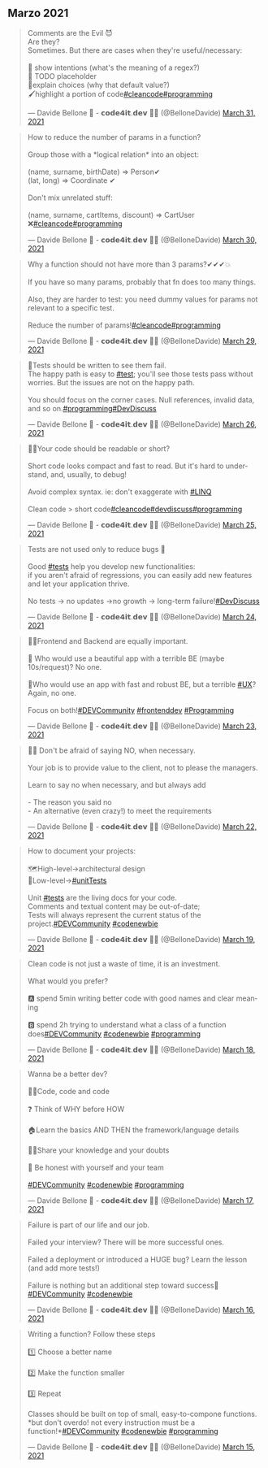 
## Marzo 2021

<blockquote class="twitter-tweet"><p lang="en" dir="ltr">Comments are the Evil 😈<br>Are they?<br>Sometimes. But there are cases when they&#39;re useful/necessary:<br><br>🎯 show intentions (what&#39;s the meaning of a regex?)<br>📝 TODO placeholder<br> 🔎explain choices (why that default value?)<br>🖌highlight a portion of code<a href="https://twitter.com/hashtag/cleancode?src=hash&amp;ref_src=twsrc%5Etfw">#cleancode</a><a href="https://twitter.com/hashtag/programming?src=hash&amp;ref_src=twsrc%5Etfw">#programming</a></p>&mdash; Davide Bellone 🐧 - 𝗰𝗼𝗱𝗲𝟰𝗶𝘁.𝗱𝗲𝘃 📃📃 (@BelloneDavide) <a href="https://twitter.com/BelloneDavide/status/1377319787995394048?ref_src=twsrc%5Etfw">March 31, 2021</a></blockquote> 

<blockquote class="twitter-tweet"><p lang="en" dir="ltr">How to reduce the number of params in a function?<br><br>Group those with a *logical relation* into an object:<br><br>(name, surname, birthDate) =&gt; Person✔<br>(lat, long) =&gt; Coordinate ✔<br><br>Don&#39;t mix unrelated stuff:<br><br>(name, surname, cartItems, discount) =&gt; CartUser ❌<a href="https://twitter.com/hashtag/cleancode?src=hash&amp;ref_src=twsrc%5Etfw">#cleancode</a><a href="https://twitter.com/hashtag/programming?src=hash&amp;ref_src=twsrc%5Etfw">#programming</a></p>&mdash; Davide Bellone 🐧 - 𝗰𝗼𝗱𝗲𝟰𝗶𝘁.𝗱𝗲𝘃 📃📃 (@BelloneDavide) <a href="https://twitter.com/BelloneDavide/status/1376957401107202051?ref_src=twsrc%5Etfw">March 30, 2021</a></blockquote> 

<blockquote class="twitter-tweet"><p lang="en" dir="ltr">Why a function should not have more than 3 params?✔✔✔💥<br><br>If you have so many params, probably that fn does too many things.<br><br>Also, they are harder to test: you need dummy values for params not relevant to a specific test.<br><br>Reduce the number of params!<a href="https://twitter.com/hashtag/cleancode?src=hash&amp;ref_src=twsrc%5Etfw">#cleancode</a><a href="https://twitter.com/hashtag/programming?src=hash&amp;ref_src=twsrc%5Etfw">#programming</a></p>&mdash; Davide Bellone 🐧 - 𝗰𝗼𝗱𝗲𝟰𝗶𝘁.𝗱𝗲𝘃 📃📃 (@BelloneDavide) <a href="https://twitter.com/BelloneDavide/status/1376595008023891982?ref_src=twsrc%5Etfw">March 29, 2021</a></blockquote> 

<blockquote class="twitter-tweet"><p lang="en" dir="ltr">🧪Tests should be written to see them fail. <br>The happy path is easy to <a href="https://twitter.com/hashtag/test?src=hash&amp;ref_src=twsrc%5Etfw">#test</a>; you&#39;ll see those tests pass without worries. But the issues are not on the happy path.<br><br>You should focus on the corner cases. Null references, invalid data, and so on.<a href="https://twitter.com/hashtag/programming?src=hash&amp;ref_src=twsrc%5Etfw">#programming</a><a href="https://twitter.com/hashtag/DevDiscuss?src=hash&amp;ref_src=twsrc%5Etfw">#DevDiscuss</a></p>&mdash; Davide Bellone 🐧 - 𝗰𝗼𝗱𝗲𝟰𝗶𝘁.𝗱𝗲𝘃 📃📃 (@BelloneDavide) <a href="https://twitter.com/BelloneDavide/status/1375522945850695680?ref_src=twsrc%5Etfw">March 26, 2021</a></blockquote> 

<blockquote class="twitter-tweet"><p lang="en" dir="ltr">👩‍💻Your code should be readable or short?<br><br>Short code looks compact and fast to read. But it&#39;s hard to understand, and, usually, to debug!<br><br>Avoid complex syntax. ie: don&#39;t exaggerate with <a href="https://twitter.com/hashtag/LINQ?src=hash&amp;ref_src=twsrc%5Etfw">#LINQ</a><br><br>Clean code &gt; short code<a href="https://twitter.com/hashtag/cleancode?src=hash&amp;ref_src=twsrc%5Etfw">#cleancode</a><a href="https://twitter.com/hashtag/devdiscuss?src=hash&amp;ref_src=twsrc%5Etfw">#devdiscuss</a><a href="https://twitter.com/hashtag/programming?src=hash&amp;ref_src=twsrc%5Etfw">#programming</a></p>&mdash; Davide Bellone 🐧 - 𝗰𝗼𝗱𝗲𝟰𝗶𝘁.𝗱𝗲𝘃 📃📃 (@BelloneDavide) <a href="https://twitter.com/BelloneDavide/status/1375160561277698051?ref_src=twsrc%5Etfw">March 25, 2021</a></blockquote> 

<blockquote class="twitter-tweet"><p lang="en" dir="ltr">Tests are not used only to reduce bugs 🐛<br><br>Good <a href="https://twitter.com/hashtag/tests?src=hash&amp;ref_src=twsrc%5Etfw">#tests</a> help you develop new functionalities:<br>if you aren&#39;t afraid of regressions, you can easily add new features and let your application thrive.<br><br>No tests -&gt; no updates -&gt;no growth -&gt; long-term failure!<a href="https://twitter.com/hashtag/DevDiscuss?src=hash&amp;ref_src=twsrc%5Etfw">#DevDiscuss</a></p>&mdash; Davide Bellone 🐧 - 𝗰𝗼𝗱𝗲𝟰𝗶𝘁.𝗱𝗲𝘃 📃📃 (@BelloneDavide) <a href="https://twitter.com/BelloneDavide/status/1374798169620410372?ref_src=twsrc%5Etfw">March 24, 2021</a></blockquote> 

<blockquote class="twitter-tweet"><p lang="en" dir="ltr">🏋️‍♀️Frontend and Backend are equally important.<br><br>💪 Who would use a beautiful app with a terrible BE (maybe 10s/request)? No one.<br><br>🦵Who would use an app with fast and robust BE, but a terrible <a href="https://twitter.com/hashtag/UX?src=hash&amp;ref_src=twsrc%5Etfw">#UX</a>? Again, no one.<br><br>Focus on both!<a href="https://twitter.com/hashtag/DEVCommunity?src=hash&amp;ref_src=twsrc%5Etfw">#DEVCommunity</a> <a href="https://twitter.com/hashtag/frontenddev?src=hash&amp;ref_src=twsrc%5Etfw">#frontenddev</a> <a href="https://twitter.com/hashtag/Programming?src=hash&amp;ref_src=twsrc%5Etfw">#Programming</a></p>&mdash; Davide Bellone 🐧 - 𝗰𝗼𝗱𝗲𝟰𝗶𝘁.𝗱𝗲𝘃 📃📃 (@BelloneDavide) <a href="https://twitter.com/BelloneDavide/status/1374435782707056640?ref_src=twsrc%5Etfw">March 23, 2021</a></blockquote> 

<blockquote class="twitter-tweet"><p lang="en" dir="ltr">🦸‍♂️ Don&#39;t be afraid of saying NO, when necessary.<br><br>Your job is to provide value to the client, not to please the managers.<br><br>Learn to say no when necessary, and but always add<br><br>- The reason you said no<br>- An alternative (even crazy!) to meet the requirements</p>&mdash; Davide Bellone 🐧 - 𝗰𝗼𝗱𝗲𝟰𝗶𝘁.𝗱𝗲𝘃 📃📃 (@BelloneDavide) <a href="https://twitter.com/BelloneDavide/status/1374073399782252544?ref_src=twsrc%5Etfw">March 22, 2021</a></blockquote> 

<blockquote class="twitter-tweet"><p lang="en" dir="ltr">How to document your projects:<br><br>🗺High-level-&gt;architectural design<br>🧱Low-level-&gt;<a href="https://twitter.com/hashtag/unitTests?src=hash&amp;ref_src=twsrc%5Etfw">#unitTests</a><br><br>Unit <a href="https://twitter.com/hashtag/tests?src=hash&amp;ref_src=twsrc%5Etfw">#tests</a> are the living docs for your code. <br>Comments and textual content may be out-of-date; <br>Tests will always represent the current status of the project.<a href="https://twitter.com/hashtag/DEVCommunity?src=hash&amp;ref_src=twsrc%5Etfw">#DEVCommunity</a> <a href="https://twitter.com/hashtag/codenewbie?src=hash&amp;ref_src=twsrc%5Etfw">#codenewbie</a></p>&mdash; Davide Bellone 🐧 - 𝗰𝗼𝗱𝗲𝟰𝗶𝘁.𝗱𝗲𝘃 📃📃 (@BelloneDavide) <a href="https://twitter.com/BelloneDavide/status/1372986230510559236?ref_src=twsrc%5Etfw">March 19, 2021</a></blockquote> 

<blockquote class="twitter-tweet"><p lang="en" dir="ltr">Clean code is not just a waste of time, it is an investment.<br><br>What would you prefer?<br><br>🅰 spend 5min writing better code with good names and clear meaning<br><br>🅱 spend 2h trying to understand what a class of a function does<a href="https://twitter.com/hashtag/DEVCommunity?src=hash&amp;ref_src=twsrc%5Etfw">#DEVCommunity</a> <a href="https://twitter.com/hashtag/codenewbie?src=hash&amp;ref_src=twsrc%5Etfw">#codenewbie</a> <a href="https://twitter.com/hashtag/programming?src=hash&amp;ref_src=twsrc%5Etfw">#programming</a></p>&mdash; Davide Bellone 🐧 - 𝗰𝗼𝗱𝗲𝟰𝗶𝘁.𝗱𝗲𝘃 📃📃 (@BelloneDavide) <a href="https://twitter.com/BelloneDavide/status/1372623845367029765?ref_src=twsrc%5Etfw">March 18, 2021</a></blockquote> 

<blockquote class="twitter-tweet"><p lang="en" dir="ltr">Wanna be a better dev?<br> <br>👩‍💻Code, code and code<br><br>❓ Think of WHY before HOW<br><br>🏠Learn the basics AND THEN the framework/language details<br><br>👩‍🏫Share your knowledge and your doubts<br><br>🤝 Be honest with yourself and your team<br><br> <a href="https://twitter.com/hashtag/DEVCommunity?src=hash&amp;ref_src=twsrc%5Etfw">#DEVCommunity</a> <a href="https://twitter.com/hashtag/codenewbie?src=hash&amp;ref_src=twsrc%5Etfw">#codenewbie</a> <a href="https://twitter.com/hashtag/programming?src=hash&amp;ref_src=twsrc%5Etfw">#programming</a></p>&mdash; Davide Bellone 🐧 - 𝗰𝗼𝗱𝗲𝟰𝗶𝘁.𝗱𝗲𝘃 📃📃 (@BelloneDavide) <a href="https://twitter.com/BelloneDavide/status/1372261454733271040?ref_src=twsrc%5Etfw">March 17, 2021</a></blockquote> 

<blockquote class="twitter-tweet"><p lang="en" dir="ltr">Failure is part of our life and our job.<br><br>Failed your interview? There will be more successful ones.<br><br>Failed a deployment or introduced a HUGE bug? Learn the lesson (and add more tests!)<br><br>Failure is nothing but an additional step toward success💪<a href="https://twitter.com/hashtag/DEVCommunity?src=hash&amp;ref_src=twsrc%5Etfw">#DEVCommunity</a> <a href="https://twitter.com/hashtag/codenewbie?src=hash&amp;ref_src=twsrc%5Etfw">#codenewbie</a></p>&mdash; Davide Bellone 🐧 - 𝗰𝗼𝗱𝗲𝟰𝗶𝘁.𝗱𝗲𝘃 📃📃 (@BelloneDavide) <a href="https://twitter.com/BelloneDavide/status/1371899072139919368?ref_src=twsrc%5Etfw">March 16, 2021</a></blockquote> 


<blockquote class="twitter-tweet"><p lang="en" dir="ltr">Writing a function? Follow these steps<br><br>1️⃣ Choose a better name<br><br>2️⃣ Make the function smaller<br><br>3️⃣ Repeat <br><br>Classes should be built on top of small, easy-to-compone functions.<br>*but don&#39;t overdo! not every instruction must be a function!*<a href="https://twitter.com/hashtag/DEVCommunity?src=hash&amp;ref_src=twsrc%5Etfw">#DEVCommunity</a> <a href="https://twitter.com/hashtag/codenewbie?src=hash&amp;ref_src=twsrc%5Etfw">#codenewbie</a> <a href="https://twitter.com/hashtag/programming?src=hash&amp;ref_src=twsrc%5Etfw">#programming</a></p>&mdash; Davide Bellone 🐧 - 𝗰𝗼𝗱𝗲𝟰𝗶𝘁.𝗱𝗲𝘃 📃📃 (@BelloneDavide) <a href="https://twitter.com/BelloneDavide/status/1371385682489409542?ref_src=twsrc%5Etfw">March 15, 2021</a></blockquote> 



<script async src="https://platform.twitter.com/widgets.js" charset="utf-8"></script>